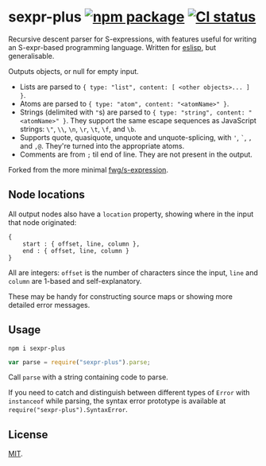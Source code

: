 # sexpr-plus [![npm package](https://img.shields.io/npm/v/sexpr-plus.svg?style=flat-square)][1] [![CI status](https://img.shields.io/travis/anko/sexpr-plus.svg?style=flat-square)][2]

Recursive descent parser for S-expressions, with features useful for writing an
S-expr-based programming language.  Written for [eslisp][3], but generalisable.

Outputs objects, or null for empty input.

-   Lists are parsed to `{ type: "list", content: [ <other objects>... ] }`.
-   Atoms are parsed to `{ type: "atom", content: "<atomName>" }`.
-   Strings (delimited with `"`s) are parsed to `{ type: "string", content:
    "<atomName>" }`.  They support the same escape sequences as JavaScript
    strings: `\"`, `\\`, `\n`, `\r`, `\t`, `\f`, and `\b`.
-   Supports quote, quasiquote, unquote and unquote-splicing, with `'`, `` `
    ``, `,` and `,@`.  They're turned into the appropriate atoms.
-   Comments are from `;` til end of line.  They are not present in the output.

Forked from the more minimal [fwg/s-expression][4].

## Node locations

All output nodes also have a `location` property, showing where in the input
that node originated:

    {
        start : { offset, line, column },
        end : { offset, line, column }
    }

All are integers: `offset` is the number of characters since the input, `line`
and `column` are 1-based and self-explanatory.

These may be handy for constructing source maps or showing more detailed error
messages.

## Usage

    npm i sexpr-plus

```js
var parse = require("sexpr-plus").parse;
```

Call `parse` with a string containing code to parse.

If you need to catch and distinguish between different types of `Error` with
`instanceof` while parsing, the syntax error prototype is available at
`require("sexpr-plus").SyntaxError`.

## License

[MIT][5].

[1]: https://www.npmjs.com/package/sexpr-plus
[2]: https://travis-ci.org/anko/sexpr-plus
[3]: https://github.com/anko/eslisp
[4]: https://github.com/fwg/s-expression
[5]: LICENSE
